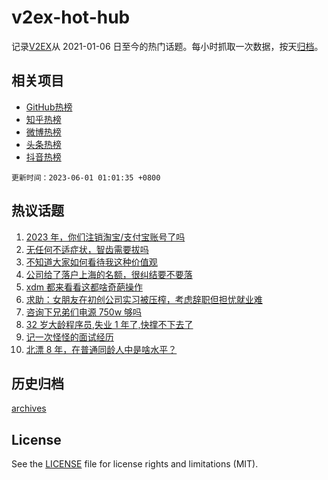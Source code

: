 # v2ex-hot-hub

 记录[V2EX](https://www.v2ex.com/)从 2021-01-06 日至今的热门话题。每小时抓取一次数据，按天[归档](archives)。
 
 ## 相关项目

- [GitHub热榜](https://github.com/it985/github-hot-hub)
- [知乎热榜](https://github.com/it985/zhihu-hot-hub)
- [微博热榜](https://github.com/it985/weibo-hot-hub)
- [头条热榜](https://github.com/it985/toutiao-hot-hub)
- [抖音热榜](https://github.com/it985/douyin-hot-hub)


 `更新时间：2023-06-01 01:01:35 +0800`

## 热议话题

1. [2023 年，你们注销淘宝/支付宝账号了吗](https://www.v2ex.com/t/944504)
1. [无任何不适症状，智齿需要拔吗](https://www.v2ex.com/t/944421)
1. [不知道大家如何看待我这种价值观](https://www.v2ex.com/t/944447)
1. [公司给了落户上海的名额，很纠结要不要落](https://www.v2ex.com/t/944493)
1. [xdm 都来看看这都啥奇葩操作](https://www.v2ex.com/t/944414)
1. [求助：女朋友在初创公司实习被压榨，考虑辞职但担忧就业难](https://www.v2ex.com/t/944462)
1. [咨询下兄弟们电源 750w 够吗](https://www.v2ex.com/t/944383)
1. [32 岁大龄程序员,失业 1 年了,快撑不下去了](https://www.v2ex.com/t/944545)
1. [记一次怪怪的面试经历](https://www.v2ex.com/t/944385)
1. [北漂 8 年，在普通同龄人中是啥水平？](https://www.v2ex.com/t/944511)

## 历史归档

[archives](archives)

## License

See the [LICENSE](LICENSE) file for license rights and limitations (MIT).
